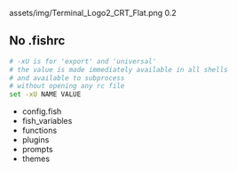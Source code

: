 <backgroundimage>assets/img/Terminal_Logo2_CRT_Flat.png</backgroundimage>
<backgroundimageopacity>0.2</backgroundimageopacity>
## No .fishrc
```bash
# -xU is for 'export' and 'universal'
# the value is made immediately available in all shells
# and available to subprocess
# without opening any rc file
set -xU NAME VALUE
```
- config.fish
- fish_variables
- functions
- plugins
- prompts
- themes